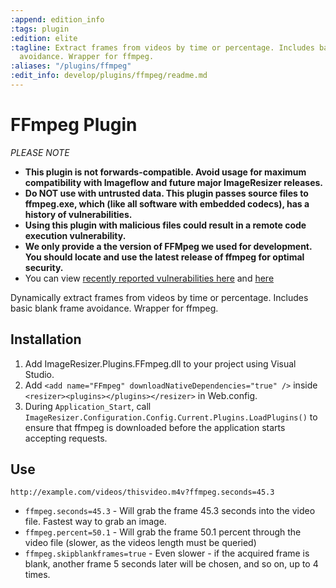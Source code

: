 ```yaml
---
:append: edition_info
:tags: plugin
:edition: elite
:tagline: Extract frames from videos by time or percentage. Includes basic blank frame
  avoidance. Wrapper for ffmpeg.
:aliases: "/plugins/ffmpeg"
:edit_info: develop/plugins/ffmpeg/readme.md
---
```


# FFmpeg Plugin


*PLEASE NOTE*
* **This plugin is not forwards-compatible. Avoid usage for maximum compatibility with Imageflow and future major ImageResizer releases.**
* **Do NOT use with untrusted data. This plugin passes source files to ffmpeg.exe, which (like all software with embedded codecs), has a history of vulnerabilities.**
* **Using this plugin with malicious files could result in a remote code execution vulnerability.**
* **We only provide a the version of FFMpeg we used for development. You should locate and use the latest release of ffmpeg for optimal security.**
* You can view [recently reported vulnerabilities here](https://cve.mitre.org/cgi-bin/cvekey.cgi?keyword=ffmpeg) and [here](https://web.nvd.nist.gov/view/vuln/search-results?query=ffmpeg&search_type=all&cves=on)



Dynamically extract frames from videos by time or percentage. Includes basic blank frame avoidance. Wrapper for ffmpeg.

## Installation

1. Add ImageResizer.Plugins.FFmpeg.dll to your project using Visual Studio. 
2. Add `<add name="FFmpeg" downloadNativeDependencies="true" />` inside `<resizer><plugins></plugins></resizer>` in Web.config.
3. During `Application_Start`, call  `ImageResizer.Configuration.Config.Current.Plugins.LoadPlugins()` to ensure that ffmpeg is downloaded before the application starts accepting requests.

## Use

`http://example.com/videos/thisvideo.m4v?ffmpeg.seconds=45.3`

* `ffmpeg.seconds=45.3` - Will grab the frame 45.3 seconds into the video file. Fastest way to grab an image.
* `ffmpeg.percent=50.1` - Will grab the frame 50.1 percent through the video file (slower, as the videos length must be queried)
* `ffmpeg.skipblankframes=true` - Even slower - if the acquired frame is blank, another frame 5 seconds later will be chosen, and so on, up to 4 times.